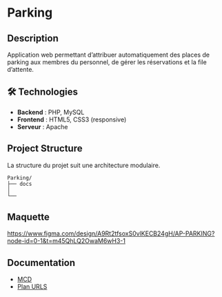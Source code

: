 # Parking

## Description
Application web permettant d’attribuer automatiquement des places de parking aux membres du personnel, de gérer les réservations et la file d’attente.


## 🛠️ Technologies
- **Backend** : PHP, MySQL
- **Frontend** : HTML5, CSS3 (responsive)
- **Serveur** : Apache

## Project Structure
La structure du projet suit une architecture modulaire.
```
Parking/
├── docs
│ 
└──
```
## Maquette
https://www.figma.com/design/A9Rt2tfsoxS0vlKECB24gH/AP-PARKING?node-id=0-1&t=m45QhLQ2OwaM6wH3-1
## Documentation

- [MCD](docs/)
- [Plan URLS](docs/Plan_URLs.md)

